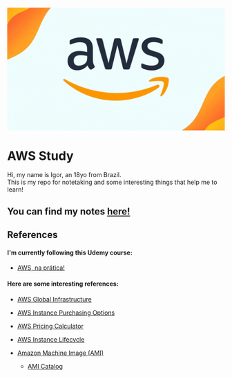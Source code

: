![AWS Title](/static/aws.gif)

# AWS Study

Hi, my name is Igor, an 18yo from Brazil.  
This is my repo for notetaking and some interesting things that help me to learn!

## You can find my notes [ here!](/notes/)


## References

#### I'm currently following this Udemy course:
* [AWS, na prática!](https://www.udemy.com/course/aws-na-pratica/)

#### Here are some interesting references:

- [AWS Global Infrastructure](https://aws.amazon.com/about-aws/global-infrastructure/regions_az/)

- [AWS Instance Purchasing Options](https://docs.aws.amazon.com/AWSEC2/latest/UserGuide/instance-purchasing-options.html)

- [AWS Pricing Calculator](https://calculator.aws/#/)

- [AWS Instance Lifecycle](https://docs.aws.amazon.com/AWSEC2/latest/UserGuide/ec2-instance-lifecycle.html)

- [Amazon Machine Image (AMI)](https://docs.aws.amazon.com/AWSEC2/latest/UserGuide/AMIs.html)

    - [AMI Catalog](https://us-east-2.console.aws.amazon.com/ec2/home?region=us-east-2#AMICatalog:)

